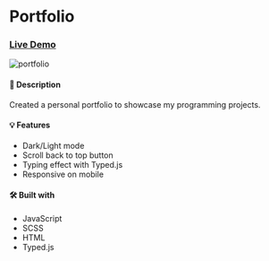 # Portfolio

### [Live Demo](https://sultanbadri.github.io/)

![portfolio](https://user-images.githubusercontent.com/46205282/109899367-9be78e80-7c4a-11eb-80d7-ffb9737573b2.gif)

#### 📝 Description
Created a personal portfolio to showcase my programming projects.

#### 💡 Features
* Dark/Light mode
* Scroll back to top button
* Typing effect with Typed.js
* Responsive on mobile


#### 🛠️ Built with 
 * JavaScript 
 * SCSS
 * HTML
 * Typed.js
